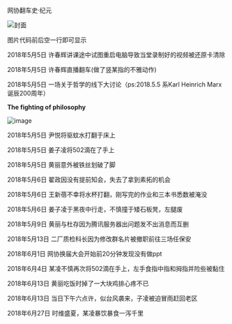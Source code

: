 网协翻车史·纪元

![封面](https://github.com/ccasnnu/CcaDaily/blob/master/%E5%B9%BB%E7%81%AF%E7%89%872.JPG)

图片代码前后空一行即可显示
<p>2018年5月5日 许春辉讲课途中试图重启电脑导致当堂录制好的视频被还原卡清除</p>
<p>2018年5月5日 许春辉直播翻车(做了竖某指的不雅动作)</p>
<p>2018年5月5日 一场关于哲学的线下大讨论（ps:2018.5.5 系Karl Heinrich Marx 诞辰200周年）</p>
<p><strong>The fighting of philosophy</strong></p>

![image](https://github.com/ccasnnu/CcaDaily/blob/master/fight.jpg)

<p>2018年5月5日 尹悦将驱蚊水打翻于床上</p>
<p>2018年5月5日 姜子凌将502滴在了手上</p>
<p>2018年5月5日 黄丽意外被铁丝划破了脚</p>
<p>2018年5月6日 翟政因没有提前知会，失去了拿到素拓的机会</p>
<p>2018年5月6日 王新蓓不幸将水杯打翻，刚写完的作业和三本书悉数被淹没</p>
<p>2018年5月6日 姜子凌于黑夜中行走，不慎撞于矮石板凳，左腿废</p>
<p>2018年5月9日 黄丽与杜存因为腾讯服务器出问题发不出消息而互删</p>
<p>2018年5月13日 二厂质检科长因为修改群名片被撤职前往三场任保安</p>
<p>2018年6月1日 网协换届大会开始前20分钟发现没有做ppt</p>
<p>2018年6月4日 某凌不慎再次将502滴在手上，左手食指中指和拇指并险些被黏住</p>
<p>2018年6月13日 黄丽吃饭时掉了一大块鸡排心疼不已</p>
<p>2018年6月13日 当日下午六点许，似台风袭来，子凌被迫冒雨赶回老区</p>
<p>2018年6月27日 时维盛夏，某凌暴饮暴食一泻千里</p>


